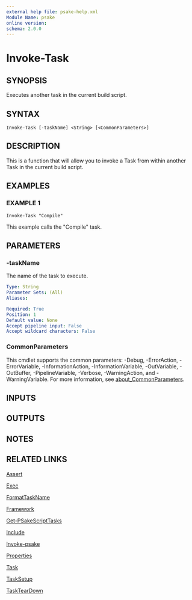 ```yaml
---
external help file: psake-help.xml
Module Name: psake
online version:
schema: 2.0.0
---
```


# Invoke-Task

## SYNOPSIS
Executes another task in the current build script.

## SYNTAX

```
Invoke-Task [-taskName] <String> [<CommonParameters>]
```

## DESCRIPTION
This is a function that will allow you to invoke a Task from within another Task in the current build script.

## EXAMPLES

### EXAMPLE 1
```
Invoke-Task "Compile"
```

This example calls the "Compile" task.

## PARAMETERS

### -taskName
The name of the task to execute.

```yaml
Type: String
Parameter Sets: (All)
Aliases:

Required: True
Position: 1
Default value: None
Accept pipeline input: False
Accept wildcard characters: False
```

### CommonParameters
This cmdlet supports the common parameters: -Debug, -ErrorAction, -ErrorVariable, -InformationAction, -InformationVariable, -OutVariable, -OutBuffer, -PipelineVariable, -Verbose, -WarningAction, and -WarningVariable. For more information, see [about_CommonParameters](http://go.microsoft.com/fwlink/?LinkID=113216).

## INPUTS

## OUTPUTS

## NOTES

## RELATED LINKS

[Assert]()

[Exec]()

[FormatTaskName]()

[Framework]()

[Get-PSakeScriptTasks]()

[Include]()

[Invoke-psake]()

[Properties]()

[Task]()

[TaskSetup]()

[TaskTearDown]()

